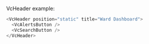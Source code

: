 VcHeader example:

```js
<VcHeader position="static" title="Ward Dashboard">
  <VcAlertsButton />
  <VcSearchButton />
</VcHeader>
```
